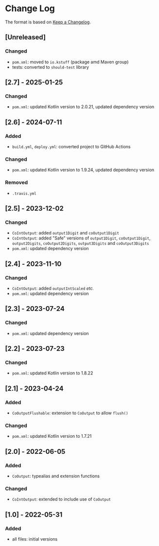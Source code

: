 # Change Log

The format is based on [Keep a Changelog](http://keepachangelog.com/).

## [Unreleased]
### Changed
- `pom.xml`: moved to `io.kstuff` (package amd Maven group)
- tests: converted to `should-test` library

## [2.7] - 2025-01-25
### Changed
- `pom.xml`: updated Kotlin version to 2.0.21, updated dependency version

## [2.6] - 2024-07-11
### Added
- `build.yml`, `deploy.yml`: converted project to GitHub Actions
### Changed
- `pom.xml`: updated Kotlin version to 1.9.24, updated dependency version
### Removed
- `.travis.yml`

## [2.5] - 2023-12-02
### Changed
- `CoIntOutput`: added `output1Digit` and `coOutput1Digit`
- `CoIntOutput`: added "Safe" versions of `output1Digit`, `coOutput1Digit`, `output2Digits`, `coOutput2Digits`,
  `output3Digits` and `coOutput3Digits`
- `pom.xml`: updated dependency version

## [2.4] - 2023-11-10
### Changed
- `CoIntOutput`: added `outputIntScaled` _etc._
- `pom.xml`: updated dependency version

## [2.3] - 2023-07-24
### Changed
- `pom.xml`: updated dependency version

## [2.2] - 2023-07-23
### Changed
- `pom.xml`: updated Kotlin version to 1.8.22

## [2.1] - 2023-04-24
### Added
- `CoOutputFlushable`: extension to `CoOutput` to allow `flush()`
### Changed
- `pom.xml`: updated Kotlin version to 1.7.21

## [2.0] - 2022-06-05
### Added
- `CoOutput`: typealias and extension functions
### Changed
- `CoIntOutput`: extended to include use of `CoOutput`

## [1.0] - 2022-05-31
### Added
- all files: initial versions
